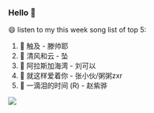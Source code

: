 

### Hello 👋

😄 listen to my this week song list of top 5:

1. 🎵 触及 - 滕帅耶
2. 🎵 清风和云 - 坠
3. 🎵 阿拉斯加海湾 - 刘可以
4. 🎵 就这样爱着你 - 张小伙/粥粥zxr
5. 🎵 一滴泪的时间 (R) - 赵紫骅

<img align="left"  src="https://github-readme-stats.vercel.app/api?username=370966584&show_icons=true&theme=radical" />